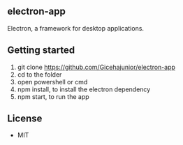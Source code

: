 ## electron-app
Electron, a framework for desktop applications.

## Getting started
  1) git clone https://github.com/Gicehajunior/electron-app
  2) cd to the folder
  3) open powershell or cmd
  4) npm install, to install the electron dependency
  5) npm start, to run the app
  
## License
   - MIT
